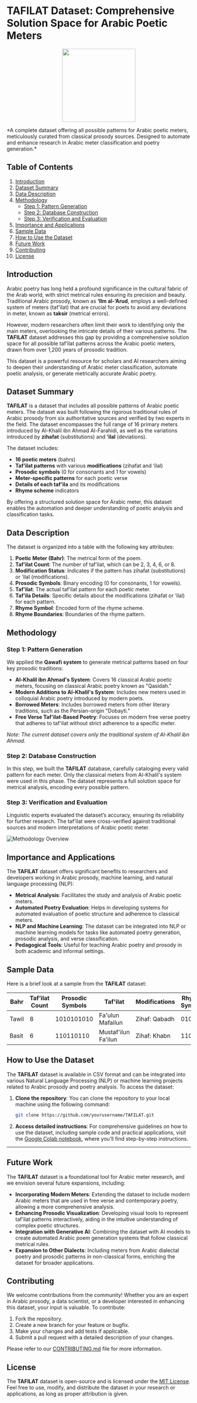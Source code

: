 # TAFILAT Dataset: Comprehensive Solution Space for Arabic Poetic Meters

 <p align="center"> 
 <img src = "https://raw.githubusercontent.com/droaas/test1/main/images/TafilatLogo.png" width = "200px"/>
 </p>
*A complete dataset offering all possible patterns for Arabic poetic meters, meticulously curated from classical prosody sources. Designed to automate and enhance research in Arabic meter classification and poetry generation.*

## Table of Contents
1. [Introduction](#introduction)
2. [Dataset Summary](#dataset-summary)
3. [Data Description](#data-description)
4. [Methodology](#methodology)
   - [Step 1: Pattern Generation](#step-1-pattern-generation)
   - [Step 2: Database Construction](#step-2-database-construction)
   - [Step 3: Verification and Evaluation](#step-3-verification-and-evaluation)
5. [Importance and Applications](#importance-and-applications)
6. [Sample Data](#sample-data)
7. [How to Use the Dataset](#how-to-use-the-dataset)
8. [Future Work](#future-work)
9. [Contributing](#contributing)
10. [License](#license)

## Introduction
Arabic poetry has long held a profound significance in the cultural fabric of the Arab world, with strict metrical rules ensuring its precision and beauty. Traditional Arabic prosody, known as **‘Ilm al-‘Arud**, employs a well-defined system of meters (taf'ilat) that are crucial for poets to avoid any deviations in meter, known as **taksir** (metrical errors).

However, modern researchers often limit their work to identifying only the main meters, overlooking the intricate details of their various patterns. The **TAFILAT** dataset addresses this gap by providing a comprehensive solution space for all possible taf’ilat patterns across the Arabic poetic meters, drawn from over 1,200 years of prosodic tradition.

This dataset is a powerful resource for scholars and AI researchers aiming to deepen their understanding of Arabic meter classification, automate poetic analysis, or generate metrically accurate Arabic poetry.

## Dataset Summary
**TAFILAT** is a dataset that includes all possible patterns of Arabic poetic meters. The dataset was built following the rigorous traditional rules of Arabic prosody from six authoritative sources and verified by two experts in the field. The dataset encompasses the full range of 16 primary meters introduced by Al-Khalil ibn Ahmad Al-Farahidi, as well as the variations introduced by **zihafat** (substitutions) and **‘ilal** (deviations).

The dataset includes:
- **16 poetic meters** (bahrs)
- **Taf’ilat patterns** with various **modifications** (zihafat and ‘ilal)
- **Prosodic symbols** (0 for consonants and 1 for vowels)
- **Meter-specific patterns** for each poetic verse
- **Details of each taf'ila** and its modifications
- **Rhyme scheme** indicators

By offering a structured solution space for Arabic meter, this dataset enables the automation and deeper understanding of poetic analysis and classification tasks.

## Data Description
The dataset is organized into a table with the following key attributes:
1. **Poetic Meter (Bahr)**: The metrical form of the poem.
2. **Taf’ilat Count**: The number of taf’ilat, which can be 2, 3, 4, 6, or 8.
3. **Modification Status**: Indicates if the pattern has zihafat (substitutions) or ‘ilal (modifications).
4. **Prosodic Symbols**: Binary encoding (0 for consonants, 1 for vowels).
5. **Taf’ilat**: The actual taf’ilat pattern for each poetic meter.
6. **Taf’ila Details**: Specific details about the modifications (zihafat or ‘ilal) for each pattern.
7. **Rhyme Symbol**: Encoded form of the rhyme scheme.
8. **Rhyme Boundaries**: Boundaries of the rhyme pattern.

## Methodology

### Step 1: Pattern Generation
We applied the **Qawafi system** to generate metrical patterns based on four key prosodic traditions:
- **Al-Khalil ibn Ahmad's System**: Covers 16 classical Arabic poetic meters, focusing on classical Arabic poetry known as "Qasidah."
- **Modern Additions to Al-Khalil's System**: Includes new meters used in colloquial Arabic poetry introduced by modern poets.
- **Borrowed Meters**: Includes borrowed meters from other literary traditions, such as the Persian-origin "Dobayti."
- **Free Verse Taf'ilat-Based Poetry**: Focuses on modern free verse poetry that adheres to taf'ilat without strict adherence to a specific meter.

*Note: The current dataset covers only the traditional system of Al-Khalil ibn Ahmad.*

### Step 2: Database Construction
In this step, we built the **TAFILAT** database, carefully cataloging every valid pattern for each meter. Only the classical meters from Al-Khalil's system were used in this phase. The dataset represents a full solution space for metrical analysis, encoding every possible pattern.

### Step 3: Verification and Evaluation
Linguistic experts evaluated the dataset’s accuracy, ensuring its reliability for further research. The taf’ilat were cross-verified against traditional sources and modern interpretations of Arabic poetic meter.

![Methodology Overview](path/to/methodology-image.png)

## Importance and Applications
The **TAFILAT** dataset offers significant benefits to researchers and developers working in Arabic prosody, machine learning, and natural language processing (NLP):
- **Metrical Analysis**: Facilitates the study and analysis of Arabic poetic meters.
- **Automated Poetry Evaluation**: Helps in developing systems for automated evaluation of poetic structure and adherence to classical meters.
- **NLP and Machine Learning**: The dataset can be integrated into NLP or machine learning models for tasks like automated poetry generation, prosodic analysis, and verse classification.
- **Pedagogical Tools**: Useful for teaching Arabic poetry and prosody in both academic and informal settings.
## Sample Data
Here is a brief look at a sample from the **TAFILAT** dataset:

| Bahr       | Taf’ilat Count | Prosodic Symbols | Taf'ilat        | Modifications | Rhyme Symbol | Boundary |
|------------|----------------|------------------|-----------------|---------------|--------------|----------|
| Tawil      | 8              | 1010101010       | Fa'ulun Mafailun | Zihaf: Qabadh  | 0101         | 110      |
| Basit      | 6              | 110110110        | Mustaf'ilun Fa'ilun | Zihaf: Khabn | 1100         | 001      |

## How to Use the Dataset
The **TAFILAT** dataset is available in CSV format and can be integrated into various Natural Language Processing (NLP) or machine learning projects related to Arabic prosody and poetry analysis. To access the dataset:

1. **Clone the repository**:
   You can clone the repository to your local machine using the following command:
   ```bash
   git clone https://github.com/yourusername/TAFILAT.git

2. **Access detailed instructions**:
   For comprehensive guidelines on how to use the dataset, including sample code and practical applications, visit the [Google Colab notebook](https://colab.research.google.com/your-notebook-link), where you’ll find step-by-step instructions.

---

## Future Work
The **TAFILAT** dataset is a foundational tool for Arabic meter research, and we envision several future expansions, including:

- **Incorporating Modern Meters**: Extending the dataset to include modern Arabic meters that are used in free verse and contemporary poetry, allowing a more comprehensive analysis.
- **Enhancing Prosodic Visualization**: Developing visual tools to represent taf’ilat patterns interactively, aiding in the intuitive understanding of complex poetic structures.
- **Integration with Generative AI**: Combining the dataset with AI models to create automated Arabic poem generation systems that follow classical metrical rules.
- **Expansion to Other Dialects**: Including meters from Arabic dialectal poetry and prosodic patterns in non-classical forms, enriching the dataset for broader applications.

## Contributing
We welcome contributions from the community! Whether you are an expert in Arabic prosody, a data scientist, or a developer interested in enhancing this dataset, your input is valuable. To contribute:

1. Fork the repository.
2. Create a new branch for your feature or bugfix.
3. Make your changes and add tests if applicable.
4. Submit a pull request with a detailed description of your changes.

Please refer to our [CONTRIBUTING.md](CONTRIBUTING.md) file for more information.

## License
The **TAFILAT** dataset is open-source and is licensed under the [MIT License](LICENSE.md). Feel free to use, modify, and distribute the dataset in your research or applications, as long as proper attribution is given.
